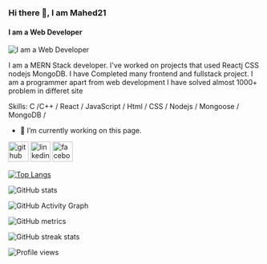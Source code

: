 ### Hi there 👋, I am Mahed21
#### I am a Web Developer
![I am a Web Developer]([https://scontent.fdac116-1.fna.fbcdn.net/v/t39.30808-6/279012260_3190968971188897_8974225976105396714_n.jpg?_nc_cat=104&ccb=1-7&_nc_sid=09cbfe&_nc_eui2=AeF12GCkFdoNqHtKWBm3sqf9PsuHPZzT8mY-y4c9nNPyZvKCApL_ecDIW6gSz_cq9svCbnHTJ32tmKC9UiFWufz_&_nc_ohc=c9wlKDxYCfoAX9_fjSZ&_nc_ht=scontent.fdac116-1.fna&oh=00_AfASXBCGMeO6dzGWZuB1527efft1T3LTydliNVhJUHDSiA&oe=636D315E](https://media-exp1.licdn.com/dms/image/D5603AQHejV49F0ABxQ/profile-displayphoto-shrink_800_800/0/1667564362479?e=1673481600&v=beta&t=wXMsZuVTsLpjWoUWd3T6Z4VjG7g9L9w99IFVM3KyemA))

I am a MERN Stack developer. I've worked on projects that used Reactj CSS nodejs MongoDB. I have Completed many frontend and fullstack project. I am a  programmer apart from web development I have solved almost 1000+ problem in differet site

Skills:  C /C++ / React / JavaScript / Html / CSS / Nodejs / Mongoose / MongoDB /

- 🔭 I’m currently working on this page. 


[<img src='https://cdn.jsdelivr.net/npm/simple-icons@3.0.1/icons/github.svg' alt='github' height='40'>](https://github.com/Mahed21)  [<img src='https://cdn.jsdelivr.net/npm/simple-icons@3.0.1/icons/linkedin.svg' alt='linkedin' height='40'>](https://www.linkedin.com/in/mahed-chowdhury/)  [<img src='https://cdn.jsdelivr.net/npm/simple-icons@3.0.1/icons/facebook.svg' alt='facebook' height='40'>](https://www.facebook.com/mahedahmed.chy.5)  

[![Top Langs](https://github-readme-stats.vercel.app/api/top-langs/?username=Mahed21)](https://github.com/anuraghazra/github-readme-stats)

![GitHub stats](https://github-readme-stats.vercel.app/api?username=Mahed21&show_icons=true)  

![GitHub Activity Graph](https://activity-graph.herokuapp.com/graph?username=Mahed21)  

![GitHub metrics](https://metrics.lecoq.io/Mahed21)  

![GitHub streak stats](https://github-readme-streak-stats.herokuapp.com/?user=Mahed21)  

![Profile views](https://gpvc.arturio.dev/Mahed21)  
